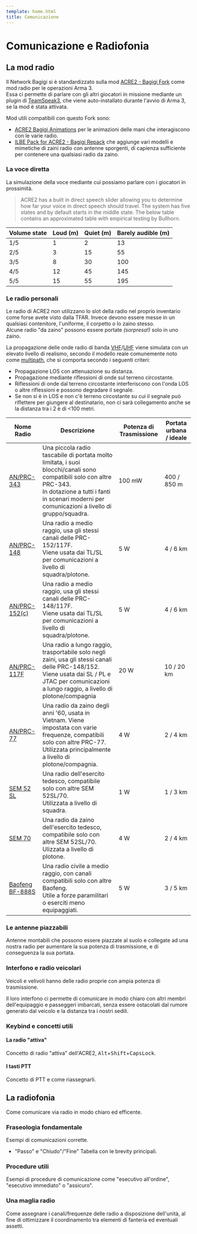 ```yaml
---
template: home.html
title: Comunicazione
---
```


# Comunicazione e Radiofonia

## La mod radio

Il Network Bagigi si è standardizzato sulla mod [ACRE2 - Bagigi Fork](https://steamcommunity.com/sharedfiles/filedetails/?id=3012268676) come mod radio per le operazioni Arma 3.<br>
Essa ci permette di parlare con gli altri giocatori in missione mediante un plugin di [TeamSpeak3](https://teamspeak.com/en/downloads/#ts3client), che viene auto-installato durante l'avvio di Arma 3, se la mod è stata attivata.

Mod utili compatibili con questo Fork sono:

- [ACRE2 Bagigi Animations](https://steamcommunity.com/sharedfiles/filedetails/?id=3126781754) per le animazioni delle mani che interagiscono con le varie radio.
- [ILBE Pack for ACRE2 - Bagigi Repack](https://steamcommunity.com/sharedfiles/filedetails/?id=3065316263) che aggiunge vari modelli e mimetiche di zaini radio con antenne sporgenti, di capienza sufficiente per contenere una qualsiasi radio da zaino.

### La voce diretta

La simulazione della voce mediante cui possiamo parlare con i giocatori in prossimità.

> ACRE2 has a built in direct speech slider allowing you to determine how far your voice in direct speech should travel. The system has five states and by default starts in the middle state. The below table contains an approximated table with empirical testing by Bullhorn.

| Volume state | Loud (m)| Quiet (m)| Barely audible (m)|
| -------- | -------- | -------- | -------- |
| 1/5 | 1 | 2 | 13 |
| 2/5 | 3 | 15 | 55 |
| 3/5 | 8 | 30 | 100 |
| 4/5 | 12 | 45 | 145 |
| 5/5 | 15 | 55 | 195 |

### Le radio personali

Le radio di ACRE2 non utilizzano lo slot della radio nel proprio inventario come forse avete visto dalla TFAR. Invece devono essere messe in un qualsiasi contenitore, l'uniforme, il corpetto o lo zaino stesso.<br>
Alcune radio "da zaino" possono essere portate *(sorpresa!)* solo in uno zaino.

La propagazione delle onde radio di banda [VHF](https://it.wikipedia.org/wiki/Very_high_frequency)/[UHF](https://it.wikipedia.org/wiki/Ultra_high_frequency) viene simulata con un elevato livello di realismo, secondo il modello reale comunemente noto come [multipath](https://it.wikipedia.org/wiki/Multipath_fading), che si comporta secondo i seguenti criteri:

- Propagazione LOS con attenuazione su distanza.
- Propagazione mediante riflessioni di onde sul terreno circostante.
- Riflessioni di onde dal terreno circostante interferiscono con l'onda LOS o altre riflessioni e possono degradare il segnale.
- Se non si è in LOS e non c'è terreno circostante su cui il segnale può riflettere per giungere al destinatario, non ci sarà collegamento anche se la distanza tra i 2 è di <100 metri.

| Nome Radio | Descrizione | Potenza di Trasmissione | Portata urbana / ideale |
| ---------- | ----------- | ----------------------- | ----------------------- |
| [AN/PRC-343](https://acre2.idi-systems.com/wiki/radios/an-prc-343) | Una piccola radio tascabile di portata molto limitata, i suoi blocchi/canali sono compatibili solo con altre PRC-343.<br>In dotazione a tutti i fanti in scenari moderni per comunicazioni a livello di gruppo/squadra. | 100 mW | 400 / 850 m |
| [AN/PRC-148](https://acre2.idi-systems.com/wiki/radios/an-prc-148) | Una radio a medio raggio, usa gli stessi canali delle PRC-152/117F.<br>Viene usata dai TL/SL per comunicazioni a livello di squadra/plotone. | 5 W | 4 / 6 km |
| [AN/PRC-152&#40;c&#41;](https://acre2.idi-systems.com/wiki/radios/an-prc-152) | Una radio a medio raggio, usa gli stessi canali delle PRC-148/117F.<br>Viene usata dai TL/SL per comunicazioni a livello di squadra/plotone. | 5 W | 4 / 6 km |
| [AN/PRC-117F](https://acre2.idi-systems.com/wiki/radios/an-prc-117f) | Una radio a lungo raggio, trasportabile solo negli zaini, usa gli stessi canali delle PRC-148/152.<br>Viene usata dai SL / PL e JTAC per comunicazioni a lungo raggio, a livello di plotone/compagnia | 20 W | 10 / 20 km |
| [AN/PRC-77](https://acre2.idi-systems.com/wiki/radios/an-prc-77) | Una radio da zaino degli anni '60, usata in Vietnam. Viene impostata con varie frequenze, compatibili solo con altre PRC-77.<br>Utilizzata principalmente a livello di plotone/compagnia. | 4 W | 2 / 4 km |
| [SEM 52 SL](https://acre2.idi-systems.com/wiki/radios/sem-52-sl) | Una radio dell'esercito tedesco, compatibile solo con altre SEM 52SL/70.<br>Utilizzata a livello di squadra. | 1 W | 1 / 3 km |
| [SEM 70](https://acre2.idi-systems.com/wiki/radios/sem-70) | Una radio da zaino dell'esercito tedesco, compatibile solo con altre SEM 52SL/70.<br>Ulizzata a livello di plotone. | 4 W | 2 / 4 km |
| [Baofeng BF-888S](https://acre2.idi-systems.com/wiki/radios/bf-888s) | Una radio civile a medio raggio, con canali compatibili solo con altre Baofeng.<br>Utile a forze paramilitari o eserciti meno equipaggiati. | 5 W | 3 / 5 km |

### Le antenne piazzabili

Antenne montabili che possono essere piazzate al suolo e collegate ad una nostra radio per aumentare la sua potenza di trasmissione, e di conseguenza la sua portata.

### Interfono e radio veicolari

Veicoli e velivoli hanno delle radio proprie con ampia potenza di trasmissione.

Il loro interfono ci permette di comunicare in modo chiaro con altri membri dell'equipaggio e passeggeri imbarcati, senza essere ostacolati dal rumore generato dal veicolo e la distanza tra i nostri sedili.

### Keybind e concetti utili

#### La radio "attiva"

Concetto di radio "attiva" dell'ACRE2, <kbd>Alt</kbd>+<kbd>Shift</kbd>+<kbd>CapsLock</kbd>.

#### I tasti PTT

Concetto di PTT e come riassegnarli.

## La radiofonia

Come comunicare via radio in modo chiaro ed efficente.

### Fraseologia fondamentale

Esempi di comunicazioni corrette.
- "Passo" e "Chiudo"/"Fine"
Tabella con le brevity principali.

### Procedure utili

Esempi di procedure di comunicazione come "esecutivo all'ordine", "esecutivo immediato" o "assicuro".

### Una maglia radio

Come assegnare i canali/frequenze delle radio a disposizione dell'unità, al fine di ottimizzare il coordinamento tra elementi di fanteria ed eventuali assetti.
